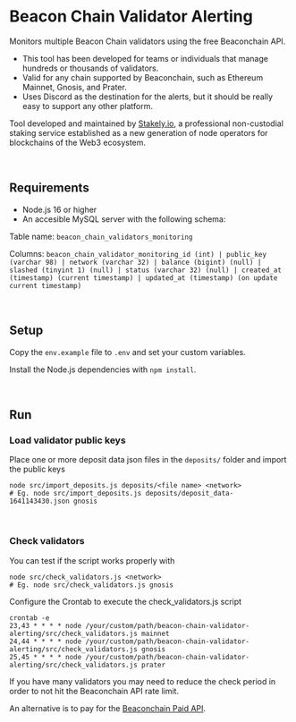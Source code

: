 # Beacon Chain Validator Alerting
Monitors multiple Beacon Chain validators using the free Beaconchain API.
- This tool has been developed for teams or individuals that manage hundreds or thousands of validators.
- Valid for any chain supported by Beaconchain, such as Ethereum Mainnet, Gnosis, and Prater.
- Uses Discord as the destination for the alerts, but it should be really easy to support any other platform.


Tool developed and maintained by [Stakely.io](https://stakely.io), a professional non-custodial staking service established as a new generation of node operators for blockchains of the Web3 ecosystem.

<br>

## Requirements
- Node.js 16 or higher
- An accesible MySQL server with the following schema:

Table name: ``beacon_chain_validators_monitoring``

Columns: ``beacon_chain_validator_monitoring_id (int) | public_key (varchar 98) | network (varchar 32) | balance (bigint) (null) | slashed (tinyint 1) (null) | status (varchar 32) (null) | created_at (timestamp) (current timestamp) | updated_at (timestamp) (on update current timestamp)``

<br>

## Setup
Copy the `env.example` file to `.env` and set your custom variables.

Install the Node.js dependencies with `npm install`.

<br>

## Run
### Load validator public keys
Place one or more deposit data json files in the `deposits/` folder and import the public keys
```
node src/import_deposits.js deposits/<file name> <network>
# Eg. node src/import_deposits.js deposits/deposit_data-1641143430.json gnosis
```

<br>

### Check validators
You can test if the script works properly with
```
node src/check_validators.js <network>
# Eg. node src/check_validators.js gnosis
```

Configure the Crontab to execute the check_validators.js script
```
crontab -e
23,43 * * * * node /your/custom/path/beacon-chain-validator-alerting/src/check_validators.js mainnet
24,44 * * * * node /your/custom/path/beacon-chain-validator-alerting/src/check_validators.js gnosis
25,45 * * * * node /your/custom/path/beacon-chain-validator-alerting/src/check_validators.js prater
```

If you have many validators you may need to reduce the check period in order to not hit the Beaconchain API rate limit.

An alternative is to pay for the [Beaconchain Paid API](https://beaconcha.in/pricing).
